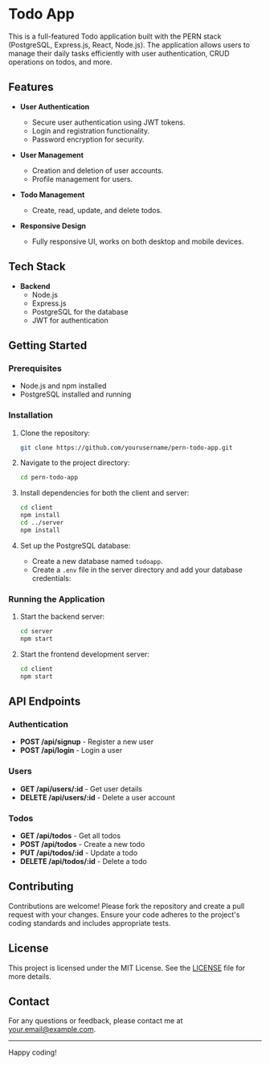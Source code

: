 # Todo App

This is a full-featured Todo application built with the PERN stack (PostgreSQL, Express.js, React, Node.js). The application allows users to manage their daily tasks efficiently with user authentication, CRUD operations on todos, and more.

## Features

- **User Authentication**
  - Secure user authentication using JWT tokens.
  - Login and registration functionality.
  - Password encryption for security.

- **User Management**
  - Creation and deletion of user accounts.
  - Profile management for users.

- **Todo Management**
  - Create, read, update, and delete todos.
  
- **Responsive Design**
  - Fully responsive UI, works on both desktop and mobile devices.


## Tech Stack

- **Backend**
  - Node.js
  - Express.js
  - PostgreSQL for the database
  - JWT for authentication

## Getting Started

### Prerequisites

- Node.js and npm installed
- PostgreSQL installed and running

### Installation

1. Clone the repository:
    ```sh
    git clone https://github.com/yourusername/pern-todo-app.git
    ```

2. Navigate to the project directory:
    ```sh
    cd pern-todo-app
    ```

3. Install dependencies for both the client and server:
    ```sh
    cd client
    npm install
    cd ../server
    npm install
    ```

4. Set up the PostgreSQL database:
    - Create a new database named `todoapp`.
    - Create a `.env` file in the server directory and add your database credentials:
    


### Running the Application

1. Start the backend server:
    ```sh
    cd server
    npm start
    ```

2. Start the frontend development server:
    ```sh
    cd client
    npm start
    ```

## API Endpoints

### Authentication

- **POST /api/signup** - Register a new user
- **POST /api/login** - Login a user

### Users

- **GET /api/users/:id** - Get user details
- **DELETE /api/users/:id** - Delete a user account

### Todos

- **GET /api/todos** - Get all todos
- **POST /api/todos** - Create a new todo
- **PUT /api/todos/:id** - Update a todo
- **DELETE /api/todos/:id** - Delete a todo

## Contributing

Contributions are welcome! Please fork the repository and create a pull request with your changes. Ensure your code adheres to the project's coding standards and includes appropriate tests.

## License

This project is licensed under the MIT License. See the [LICENSE](LICENSE) file for more details.

## Contact

For any questions or feedback, please contact me at [your.email@example.com](mailto:your.email@example.com).

---

Happy coding!
